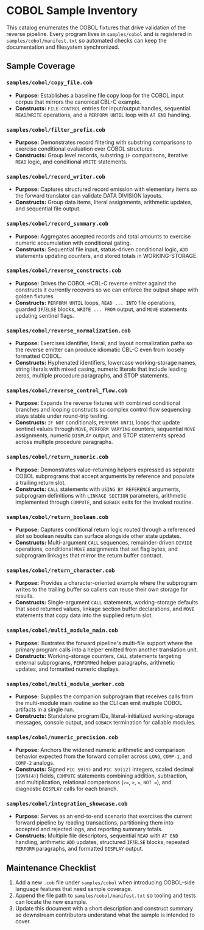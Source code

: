 # COBOL Sample Inventory

This catalog enumerates the COBOL fixtures that drive validation of the reverse pipeline. Every program lives in
`samples/cobol` and is registered in `samples/cobol/manifest.txt` so automated checks can keep the documentation and
filesystem synchronized.

## Sample Coverage

### `samples/cobol/copy_file.cob`
- **Purpose:** Establishes a baseline file copy loop for the COBOL input corpus that mirrors the canonical CBL-C example.
- **Constructs:** `FILE-CONTROL` entries for input/output handles, sequential `READ`/`WRITE` operations, and a `PERFORM UNTIL`
  loop with `AT END` handling.

### `samples/cobol/filter_prefix.cob`
- **Purpose:** Demonstrates record filtering with substring comparisons to exercise conditional evaluation over COBOL
  structures.
- **Constructs:** Group level records, substring `IF` comparisons, iterative `READ` logic, and conditional `WRITE`
  statements.

### `samples/cobol/record_writer.cob`
- **Purpose:** Captures structured record emission with elementary items so the forward translator can validate DATA DIVISION
  layouts.
- **Constructs:** Group data items, literal assignments, arithmetic updates, and sequential file output.

### `samples/cobol/record_summary.cob`
- **Purpose:** Aggregates accepted records and total amounts to exercise numeric accumulation with conditional gating.
- **Constructs:** Sequential file input, status-driven conditional logic, `ADD` statements updating counters, and stored totals
  in WORKING-STORAGE.

### `samples/cobol/reverse_constructs.cob`
- **Purpose:** Drives the COBOL→CBL-C reverse emitter against the constructs it currently recovers so we can enforce the output
  shape with golden fixtures.
- **Constructs:** `PERFORM UNTIL` loops, `READ ... INTO` file operations, guarded `IF`/`ELSE` blocks, `WRITE ... FROM` output,
  and `MOVE` statements updating sentinel flags.

### `samples/cobol/reverse_normalization.cob`
- **Purpose:** Exercises identifier, literal, and layout normalization paths so the reverse emitter can produce idiomatic CBL-C
  even from loosely formatted COBOL.
- **Constructs:** Hyphenated identifiers, lowercase working-storage names, string literals with mixed casing, numeric literals
  that include leading zeros, multiple procedure paragraphs, and STOP statements.

### `samples/cobol/reverse_control_flow.cob`
- **Purpose:** Expands the reverse fixtures with combined conditional branches and looping constructs so complex control flow
  sequencing stays stable under round-trip testing.
- **Constructs:** `IF NOT` conditionals, `PERFORM UNTIL` loops that update sentinel values through `MOVE`, `PERFORM VARYING`
  counters, sequential `MOVE` assignments, numeric `DISPLAY` output, and STOP statements spread across multiple procedure
  paragraphs.

### `samples/cobol/return_numeric.cob`
- **Purpose:** Demonstrates value-returning helpers expressed as separate COBOL subprograms that accept arguments by reference
  and populate a trailing return slot.
- **Constructs:** `CALL` statements with `USING BY REFERENCE` arguments, subprogram definitions with `LINKAGE SECTION`
  parameters, arithmetic implemented through `COMPUTE`, and `GOBACK` exits for the invoked routine.

### `samples/cobol/return_boolean.cob`
- **Purpose:** Captures conditional return logic routed through a referenced slot so boolean results can surface alongside other
  state updates.
- **Constructs:** Multi-argument `CALL` sequences, remainder-driven `DIVIDE` operations, conditional `MOVE` assignments that set
  flag bytes, and subprogram linkages that mirror the return buffer contract.

### `samples/cobol/return_character.cob`
- **Purpose:** Provides a character-oriented example where the subprogram writes to the trailing buffer so callers can reuse
  their own storage for results.
- **Constructs:** Single-argument `CALL` statements, working-storage defaults that seed returned values, linkage section buffer
  declarations, and `MOVE` statements that copy data into the supplied return slot.

### `samples/cobol/multi_module_main.cob`
- **Purpose:** Illustrates the forward pipeline's multi-file support where the primary program calls into a helper emitted from another translation unit.
- **Constructs:** Working-storage counters, `CALL` statements targeting external subprograms, `PERFORM`ed helper paragraphs, arithmetic updates, and formatted numeric displays.

### `samples/cobol/multi_module_worker.cob`
- **Purpose:** Supplies the companion subprogram that receives calls from the multi-module main routine so the CLI can emit multiple COBOL artifacts in a single run.
- **Constructs:** Standalone program IDs, literal-initialized working-storage messages, console output, and `GOBACK` termination for callable modules.

### `samples/cobol/numeric_precision.cob`
- **Purpose:** Anchors the widened numeric arithmetic and comparison behavior expected from the forward compiler across `LONG`, `COMP-1`, and `COMP-2` analogs.
- **Constructs:** Signed `PIC S9(9)` and `PIC S9(12)` integers, scaled decimal (`S9V9(4)`) fields, `COMPUTE` statements combining addition, subtraction, and multiplication, relational comparisons (`>=`, `>`, `=`, `NOT =`), and diagnostic `DISPLAY` calls for each branch.

### `samples/cobol/integration_showcase.cob`
- **Purpose:** Serves as an end-to-end scenario that exercises the current forward pipeline by reading transactions, partitioning them into accepted and rejected logs, and reporting summary totals.
- **Constructs:** Multiple file descriptors, sequential `READ` with `AT END` handling, arithmetic `ADD` updates, structured `IF`/`ELSE` blocks, repeated `PERFORM` paragraphs, and formatted `DISPLAY` output.


## Maintenance Checklist

1. Add a new `.cob` file under `samples/cobol` when introducing COBOL-side language features that need sample coverage.
2. Append the file path to `samples/cobol/manifest.txt` so tooling and tests can locate the new example.
3. Update this document with a short description and construct summary so downstream contributors understand what the sample is
   intended to cover.
